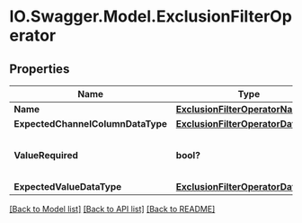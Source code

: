 # IO.Swagger.Model.ExclusionFilterOperator
## Properties

Name | Type | Description | Notes
------------ | ------------- | ------------- | -------------
**Name** | [**ExclusionFilterOperatorName**](ExclusionFilterOperatorName.md) |  | [optional] 
**ExpectedChannelColumnDataType** | [**ExclusionFilterOperatorDataType**](ExclusionFilterOperatorDataType.md) |  | [optional] 
**ValueRequired** | **bool?** | This operator requires a value | [optional] 
**ExpectedValueDataType** | [**ExclusionFilterOperatorDataType**](ExclusionFilterOperatorDataType.md) |  | [optional] 

[[Back to Model list]](../README.md#documentation-for-models) [[Back to API list]](../README.md#documentation-for-api-endpoints) [[Back to README]](../README.md)

